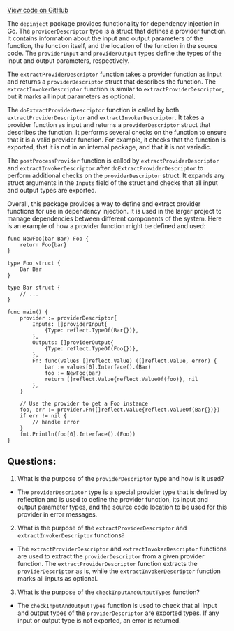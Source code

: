 [View code on GitHub](https://github.com/cosmos/cosmos-sdk.git/depinject/provider_desc.go)

The `depinject` package provides functionality for dependency injection in Go. The `providerDescriptor` type is a struct that defines a provider function. It contains information about the input and output parameters of the function, the function itself, and the location of the function in the source code. The `providerInput` and `providerOutput` types define the types of the input and output parameters, respectively. 

The `extractProviderDescriptor` function takes a provider function as input and returns a `providerDescriptor` struct that describes the function. The `extractInvokerDescriptor` function is similar to `extractProviderDescriptor`, but it marks all input parameters as optional. 

The `doExtractProviderDescriptor` function is called by both `extractProviderDescriptor` and `extractInvokerDescriptor`. It takes a provider function as input and returns a `providerDescriptor` struct that describes the function. It performs several checks on the function to ensure that it is a valid provider function. For example, it checks that the function is exported, that it is not in an internal package, and that it is not variadic. 

The `postProcessProvider` function is called by `extractProviderDescriptor` and `extractInvokerDescriptor` after `doExtractProviderDescriptor` to perform additional checks on the `providerDescriptor` struct. It expands any struct arguments in the `Inputs` field of the struct and checks that all input and output types are exported. 

Overall, this package provides a way to define and extract provider functions for use in dependency injection. It is used in the larger project to manage dependencies between different components of the system. Here is an example of how a provider function might be defined and used:

```
func NewFoo(bar Bar) Foo {
    return Foo{bar}
}

type Foo struct {
    Bar Bar
}

type Bar struct {
    // ...
}

func main() {
    provider := providerDescriptor{
        Inputs: []providerInput{
            {Type: reflect.TypeOf(Bar{})},
        },
        Outputs: []providerOutput{
            {Type: reflect.TypeOf(Foo{})},
        },
        Fn: func(values []reflect.Value) ([]reflect.Value, error) {
            bar := values[0].Interface().(Bar)
            foo := NewFoo(bar)
            return []reflect.Value{reflect.ValueOf(foo)}, nil
        },
    }

    // Use the provider to get a Foo instance
    foo, err := provider.Fn([]reflect.Value{reflect.ValueOf(Bar{})})
    if err != nil {
        // handle error
    }
    fmt.Println(foo[0].Interface().(Foo))
}
```
## Questions: 
 1. What is the purpose of the `providerDescriptor` type and how is it used?
- The `providerDescriptor` type is a special provider type that is defined by reflection and is used to define the provider function, its input and output parameter types, and the source code location to be used for this provider in error messages.

2. What is the purpose of the `extractProviderDescriptor` and `extractInvokerDescriptor` functions?
- The `extractProviderDescriptor` and `extractInvokerDescriptor` functions are used to extract the `providerDescriptor` from a given provider function. The `extractProviderDescriptor` function extracts the `providerDescriptor` as is, while the `extractInvokerDescriptor` function marks all inputs as optional.

3. What is the purpose of the `checkInputAndOutputTypes` function?
- The `checkInputAndOutputTypes` function is used to check that all input and output types of the `providerDescriptor` are exported types. If any input or output type is not exported, an error is returned.